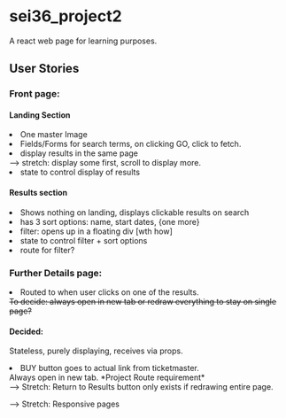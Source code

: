 # sei36_project2
A react web page for learning purposes.

## User Stories

### Front page: 
#### Landing Section
<li> One master Image </li>
<li>Fields/Forms for search terms, on clicking GO, click to fetch. </li>
<li>display results in the same page</li>
--> stretch: display some first, scroll to display more.
<li> state to control display of results </li>

#### Results section
<li> Shows nothing on landing, displays clickable results on search</li>
<li> has 3 sort options: name, start dates, {one more} </li>
<li> filter: opens up in a floating div [wth how] </li>
<li> state to control filter + sort options </li>
<li> route for filter? </li>

### Further Details page:
<li> Routed to when user clicks on one of the results.<br/> </li>
<s> To decide: always open in new tab or redraw everything to stay on single page? </s>

#### Decided: 
Stateless, purely displaying, receives via props.
<li> BUY button goes to actual link from ticketmaster. </li>
Always open in new tab. *Project Route requirement* <br/>
--> Stretch: Return to Results button only exists if redrawing entire page.

--> Stretch: Responsive pages